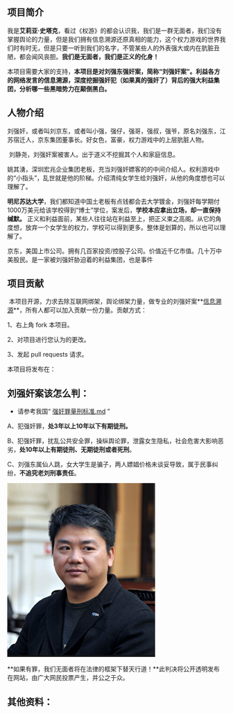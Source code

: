 ## 项目简介

​        我是**艾莉亚·史塔克**，看过《权游》的都会认识我，我们是一群无面者，我们没有掌握舆论的力量，但是我们拥有信息溯源还原真相的能力，这个权力游戏的世界我们时有时无，但是只要一听到我们的名字，不管某些人的外表强大或内在肮脏丑陋，都会闻风丧胆。**我们是无面者，我们是正义的化身！**

​        本项目需要大家的支持，**本项目是对刘强东强奸案，简称“刘强奸案”。利益各方的网络发言的信息溯源，深度挖掘强奸犯（如果真的强奸了）背后的强大利益集团，分析哪一些黑暗势力在颠倒黑白。**

## 人物介绍

​        刘强奸，或者叫刘京东，或者叫小强，强仔，强哥，强叔，强爷，原名刘强东，江苏宿迁人，京东集团董事长。好女色，富豪，权力游戏中的上层肮脏人物。

​        刘静尧，刘强奸案被害人。出于道义不挖掘其个人和家庭信息。

​        姚其湧，深圳宏兆企业集团老板，充当刘强奸嫖客的的中间介绍人。权利游戏中的“小指头”，乱世就是他的阶梯。介绍清纯女学生给刘强奸，从他的角度想也可以理解了。

​        **明尼苏达大学**，我们都知道中国土老板有点钱都会去大学镀金，刘强奸每学期付1000万美元给该学校得到“博士”学位，案发后，**学校本应拿出立场，却一直保持缄默。** 正义和利益面前，某些人往往站在利益至上，把正义束之高阁。从它的角度想，放弃一个女学生的权力，学校可以得到更多。整体是划算的，所以也可以理解了。

​        京东，美国上市公司。拥有几百家投资/控股子公司。价值近千亿市值。几十万中美股民。是一家被刘强奸胁迫着的利益集团，也是事件

## 项目贡献

​        本项目开源，力求去除互联网绑架，舆论绑架力量，做专业的刘强奸案**[信息溯源](docs\信息溯源.md)**，所有人都可以加入贡献一份力量。贡献方式：

1、右上角 fork 本项目。

2、对项目进行您认为的更改。

3、发起 pull requests 请求。

本项目将发布在：

## 刘强奸案该怎么判：

* 请参考我国“ [强奸罪量刑标准.md](docs\强奸罪量刑标准.md) ”

A、犯强奸罪，**处3年以上10年以下有期徒刑。**

B、犯强奸罪，扰乱公共安全罪，操纵舆论罪，泄露女生隐私，社会危害大影响恶劣，**处10年以上有期徒刑、无期徒刑或者死刑**。

C、刘强东属仙人跳，女大学生是骗子，两人嫖娼价格未谈妥导致，属于民事纠纷，**不追究老刘刑事责任**。

![1556061183865](assets/1556061183865.png)

**如果有罪，我们无面者将在法律的框架下替天行道！**此判决将公开透明发布在网站，由广大网民投票产生，并公之于众。

## 其他资料：

